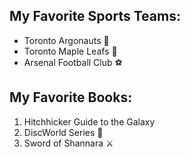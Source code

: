 ## My Favorite Sports Teams:

- Toronto Argonauts :football:
- Toronto Maple Leafs 🏒
- Arsenal Football Club ⚽

## My Favorite Books:

1. Hitchhicker Guide to the Galaxy
1. DiscWorld Series 🐢
1. Sword of Shannara ⚔️

